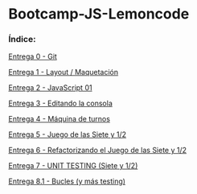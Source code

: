 # Bootcamp-JS-Lemoncode

### Índice:

<a href="https://github.com/Javilone/Bootcamp-JS-Lemoncode/tree/main/BootcampJS-entrega-00">Entrega 0 - Git</a>

<a href="https://github.com/Javilone/Bootcamp-JS-Lemoncode/tree/main/BootcampJS-entrega-01">Entrega 1 - Layout / Maquetación</a>

<a href="https://github.com/Javilone/Bootcamp-JS-Lemoncode/tree/main/BootcampJS-entrega-02/typescript-sandbox">Entrega 2 - JavaScript 01</a>

<a href="https://github.com/Javilone/Bootcamp-JS-Lemoncode/tree/main/BootcampJS-entrega-03/typescript-sandbox">Entrega 3 - Editando la consola</a>

<a href="https://github.com/Javilone/Bootcamp-JS-Lemoncode/tree/main/BootcampJS-entrega-04/typescript-sandbox">Entrega 4 - Máquina de turnos</a>

<a href="https://github.com/Javilone/Bootcamp-JS-Lemoncode/tree/main/BootcampJS-entrega-05-b">Entrega 5 - Juego de las Siete y 1/2</a>

<a href="https://github.com/Javilone/Bootcamp-JS-Lemoncode/tree/main/BootcampJS-entrega-06">Entrega 6 - Refactorizando el Juego de las Siete y 1/2</a>

<a href="https://github.com/Javilone/Bootcamp-JS-Lemoncode/tree/main/BootcampJS-entrega-07">Entrega 7 - UNIT TESTING (Siete y 1/2)</a>

<a href="https://github.com/Javilone/Bootcamp-JS-Lemoncode/tree/main/BootcampJS-entrega-08.1">Entrega 8.1 - Bucles (y más testing)</a>
